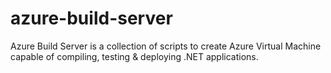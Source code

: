 # azure-build-server
Azure Build Server is a collection of scripts to create Azure Virtual Machine capable of compiling, testing &amp; deploying .NET applications.
